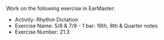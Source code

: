 Work on the following exercise in EarMaster:
- Activity: Rhythm Dictation
- Exercise Name: 5/8 & 7/8 - 1 bar: 16th, 8th & Quarter notes
- Exercise Number: 21.3
